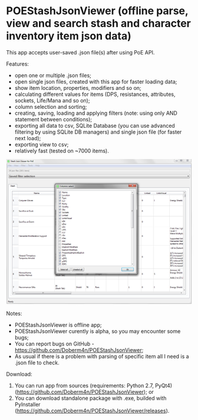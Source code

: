 # POEStashJsonViewer (offline parse, view and search stash and character inventory item json data)

This app accepts user-saved .json file(s) after using PoE API.

Features:

- open one or multiple .json files;
- open single json files, created with this app for faster loading data;
- show item location, properties, modifiers and so on;
- calculating different values for items (DPS, resistances, attributes, sockets, Life/Mana and so on);
- column selection and sorting;
- creating, saving, loading and applying filters (note: using only AND statement between conditions);
- exporting all data to csv, SQLite Database (you can use advanced filtering by using SQLite DB managers) and single json file (for faster next load);
- exporting view to csv;
- relatively fast (tested on ~7000 items).

![alt text](https://github.com/Doberm4n/POEStashJsonViewer/blob/master/screenshots/columnsSelectWindow_1.png)

Notes:

- POEStashJsonViewer is offline app;
- POEStashJsonViewer curently is alpha, so you may encounter some bugs;
- You can report bugs on GitHub - https://github.com/Doberm4n/POEStashJsonViewer;
- As usual if there is a problem with parsing of specific item all I need is a .json file to check.

Download:

1. You can run app from sources (requirements: Python 2.7, PyQt4) (https://github.com/Doberm4n/POEStashJsonViewer);
or
2. You can download standalone package with .exe, builded with PyInstaller (https://github.com/Doberm4n/POEStashJsonViewer/releases).


